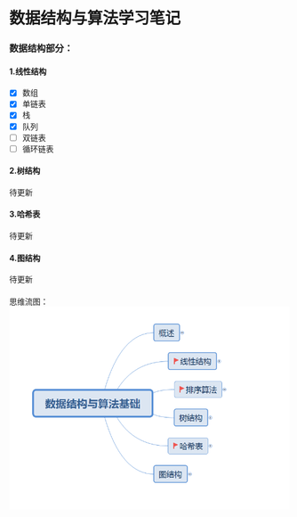 # 数据结构与算法学习笔记
### 数据结构部分：

#### 1.线性结构

- [x] 数组
- [x] 单链表
- [x] 栈
- [x] 队列
- [ ] 双链表
- [ ] 循环链表

#### 2.树结构

待更新

#### 3.哈希表

待更新

#### 4.图结构

待更新

#### 

思维流图：
![img](/MdPic/1.PNG)
